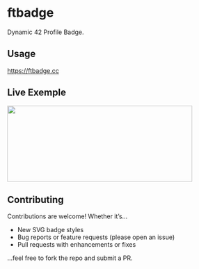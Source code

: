 # ftbadge

Dynamic 42 Profile Badge.

## Usage

https://ftbadge.cc

## Live Exemple

<a href="https://ftbadge.cc"><img src="https://ftbadge.cc/tguerin" width="425" height="175"></a>

## Contributing

Contributions are welcome! Whether it’s…

- New SVG badge styles
- Bug reports or feature requests (please open an issue)
- Pull requests with enhancements or fixes

…feel free to fork the repo and submit a PR.
